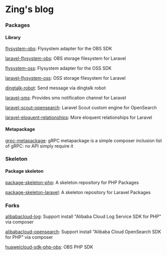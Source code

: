 # Zing's blog

### Packages

#### Library

[flysystem-obs](https://github.com/zingimmick/flysystem-obs): Flysystem adapter for the OBS SDK

[laravel-flysystem-obs](https://github.com/zingimmick/laravel-flysystem-obs): OBS storage filesystem for Laravel

[flysystem-oss](https://github.com/zingimmick/flysystem-oss): Flysystem adapter for the OSS SDK

[laravel-flysystem-oss](https://github.com/zingimmick/laravel-flysystem-oss): OSS storage filesystem for Laravel

[dingtalk-robot](https://github.com/zingimmick/dingtalk-robot): Send message via dingtalk robot

[laravel-sms](https://github.com/zingimmick/laravel-sms): Provides sms notification channel for Laravel

[laravel-scout-opensearch](https://github.com/zingimmick/laravel-scout-opensearch): Laravel Scout custom engine for OpenSearch

[laravel-eloquent-relationships](https://github.com/zingimmick/laravel-eloquent-relationships): More eloquent relationships for Laravel

#### Metapackage

[grpc-metapackage](https://github.com/zingimmick/grpc-metapackage): gRPC metapackage is a simple composer inclusion list of gRPC: no API simply require it

### Skeleton

#### Package skeleton

[package-skeleton-php](https://github.com/zingimmick/package-skeleton-php): A skeleton repository for PHP Packages

[package-skeleton-laravel](https://github.com/zingimmick/package-skeleton-laravel): A skeleton repository for Laravel Packages

### Forks

[alibabacloud-log](https://github.com/zingimmick/alibabacloud-log): Support install "Alibaba Cloud Log Service SDK for PHP" via composer

[alibabacloud-opensearch](https://github.com/zingimmick/alibabacloud-opensearch): Support install "Alibaba Cloud OpenSearch SDK for PHP" via composer

[huaweicloud-sdk-php-obs](https://github.com/zingimmick/huaweicloud-sdk-php-obs): OBS PHP SDK
